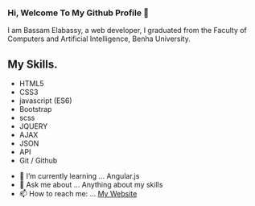 ### Hi, Welcome To My Github Profile 👋


I am Bassam Elabassy, a web developer, I graduated from the Faculty of Computers and Artificial Intelligence, Benha University.

## My Skills.
* HTML5
* CSS3
* javascript (ES6)
* Bootstrap 
* scss
* JQUERY 
* AJAX
* JSON
* API
* Git / Github


- 🌱 I’m currently learning ... Angular.js
- 💬 Ask me about ... Anything about my skills
- 📫 How to reach me: ... [My Website](https://bassamabassy.me)





